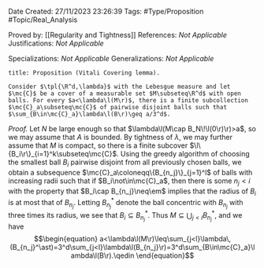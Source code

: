 <div class="topSpace"></div>

Date Created: 27/11/2023 23:26:39
Tags: #Type/Proposition #Topic/Real_Analysis

Proved by: [[Regularity and Tightness]]
References: <i>Not Applicable</i>
Justifications: <i>Not Applicable</i>

Specializations: <i>Not Applicable</i>
Generalizations: <i>Not Applicable</i>

``` ad-Proposition
title: Proposition (Vitali Covering lemma).

Consider $\tpl{\R^d,\lambda}$ with the Lebesgue measure and let $\mc{C}$ be a cover of a measurable set $M\subseteq\R^d$ with open balls. For every $a<\lambda\l(M\r)$, there is a finite subcollection $\mc{C}_a\subseteq\mc{C}$ of pairwise disjoint balls such that $\sum_{B\in\mc{C}_a}\lambda\l(B\r)\geq a/3^d$.

```

<i>Proof.</i> Let $N$ be large enough so that $\lambda\l(M\cap B_N\!\l(0\r)\r)>a$, so we may assume that $A$ is bounded. By tightness of $\lambda$, we may further assume that $M$ is compact, so there is a finite subcover $\l\{B_i\r\}_{i=1}^k\subseteq\mc{C}$. Using the greedy algorithm of choosing the smallest ball $B_i$ pairwise disjoint from all previously chosen balls, we obtain a subsequence $\mc{C}_a\coloneqq\{B_{n_j}\}_{j=1}^l$ of balls with increasing radii such that if $B_i\not\in\mc{C}_a$, then there is some $n_j<i$ with the property that $B_i\cap B_{n_j}\neq\em$ implies that the radius of $B_i$ is at most that of $B_{n_j}$. Letting $B_{n_j}^\ast$ denote the ball concentric with $B_{n_j}$ with three times its radius, we see that $B_i\subseteq B_{n_j}^\ast$. Thus $M\subseteq\bigcup_{j<l}B_{n_j}^\ast$, and we have
$$\begin{equation}
    a<\lambda\l(M\r)\leq\sum_{j<l}\lambda\,(B_{n_j}^\ast)=3^d\sum_{j<l}\lambda\l(B_{n_j}\r)=3^d\sum_{B\in\mc{C}_a}\lambda\l(B\r).\qedin
\end{equation}$$
